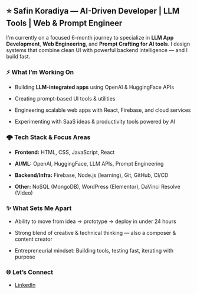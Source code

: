 ## ⭐️ Safin Koradiya — AI-Driven Developer | LLM Tools | Web & Prompt Engineer


I'm currently on a focused 6-month journey to specialize in **LLM App Development**, **Web Engineering**, and **Prompt Crafting for AI tools**. I design systems that combine clean UI with powerful backend intelligence — and I build fast.


### ⚡️ What I’m Working On

- Building **LLM-integrated apps** using OpenAI & HuggingFace APIs
  
- Creating prompt-based UI tools & utilities

- Engineering scalable web apps with React, Firebase, and cloud services
  
- Experimenting with SaaS ideas & productivity tools powered by AI

### 🌩️ Tech Stack & Focus Areas

- **Frontend:** HTML, CSS, JavaScript, React
  
- **AI/ML:** OpenAI, HuggingFace, LLM APIs, Prompt Engineering
 
- **Backend/Infra:** Firebase, Node.js (learning), Git, GitHub, CI/CD

- **Other:** NoSQL (MongoDB), WordPress (Elementor), DaVinci Resolve (Video)

### ✨ What Sets Me Apart

- Ability to move from idea → prototype → deploy in under 24 hours

- Strong blend of creative & technical thinking — also a composer & content creator
  
- Entrepreneurial mindset: Building tools, testing fast, iterating with purpose

### 🌐 Let’s Connect

- [LinkedIn](https://linkedin.com/in/safinkoradiya)  

